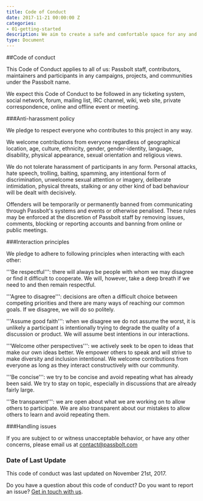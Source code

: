 ```yaml
---
title: Code of Conduct
date: 2017-11-21 00:00:00 Z
categories:
- 01-getting-started
description: We aim to create a safe and comfortable space for any and every community member.
type: Document
---
```


##Code of conduct

This Code of Conduct applies to all of us: Passbolt staff, contributors, maintainers and participants in any campaigns, projects, and communities under the Passbolt name.


We expect this Code of Conduct to be followed in any ticketing system, social network, forum, mailing list, IRC channel, wiki, web site, private correspondence, online and offline event or meeting.

###Anti-harassment policy

We pledge to respect everyone who contributes to this project in any way.

We welcome contributions from everyone regardless of geographical location, age, culture, ethnicity, gender, gender-identity, language, disability, physical appearance, sexual orientation and religious views.

We do not tolerate harassment of participants in any form. Personal attacks, hate speech, trolling, baiting, spamming, any intentional form of discrimination, unwelcome sexual attention or imagery, deliberate intimidation, physical threats, stalking or any other kind of bad behaviour will be dealt with decisively.

Offenders will be temporarily or permanently banned from communicating through Passbolt's systems and events or otherwise penalised. These rules may be enforced at the discretion of Passbolt staff by removing issues, comments, blocking or reporting accounts and banning from online or public meetings. 

###Interaction principles

We pledge to adhere to following principles when interacting with each other:

'''Be respectful''': there will always be people with whom we may disagree or find it difficult to cooperate. We will, however, take a deep breath if we need to and then remain respectful.


'''Agree to disagree''': decisions are often a difficult choice between competing priorities and there are many ways of reaching our common goals. If we disagree, we will do so politely.


'''Assume good faith''': when we disagree we do not assume the worst, it is unlikely a participant is intentionally trying to degrade the quality of a discussion or product. We will assume best intentions in our interactions.


'''Welcome other perspectives''': we actively seek to be open to ideas that make our own ideas better. We empower others to speak and will strive to make diversity and inclusion intentional. We welcome contributions from everyone as long as they interact constructively with our community.


'''Be concise''': we try to be concise and avoid repeating what has already been said. We try to stay on topic, especially in discussions that are already fairly large.


'''Be transparent''': we are open about what we are working on to allow others to participate. We are also transparent about our mistakes to allow others to
learn and avoid repeating them.

###Handling issues

If you are subject to or witness unacceptable behavior, or have any other concerns, please email us at <a href="mailto:contact@passbolt.com">contact@passbolt.com</a>


### Date of Last Update

This code of conduct was last updated on November 21st, 2017.

Do you have a question about this code of conduct? Do you want to report an issue? <a href="mailto:contact@passbolt.com" class="button primary">Get in touch with us</a>.
